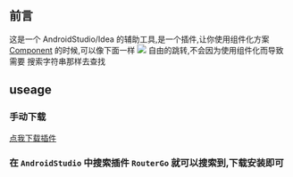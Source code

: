 ## 前言

这是一个 AndroidStudio/Idea 的辅助工具,是一个插件,让你使用组件化方案 
[Component](https://github.com/xiaojinzi123/Component) 的时候,可以像下面一样
![](./imgs/RouterGoPluginPreview.gif) 自由的跳转,不会因为使用组件化而导致需要
搜索字符串那样去查找

## useage

### 手动下载
[点我下载插件](https://github.com/xiaojinzi123/RouterGoPlugin/releases)

### 在 `AndroidStudio` 中搜索插件 `RouterGo` 就可以搜索到,下载安装即可
